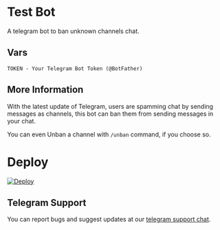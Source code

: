 # Test Bot
A telegram bot to ban unknown channels chat.

## Vars
```
TOKEN - Your Telegram Bot Token (@BotFather)
```

## More Information
With the latest update of Telegram, users are spamming chat by sending messages as channels, this bot can ban them from sending messages in your chat.

You can even Unban a channel with ```/unban``` command, if you choose so.

# Deploy 
<p>
<a href="https://heroku.com/deploy">
  <img src="https://www.herokucdn.com/deploy/button.svg" alt="Deploy">
</a>
 </p>

## Telegram Support
You can report bugs and suggest updates at our
[telegram support chat](https://t.me/nsnnsnsjjsj).
